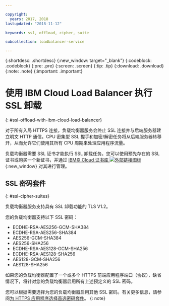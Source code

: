 ```yaml
---

copyright:
  years: 2017, 2018
lastupdated: "2018-11-12"

keywords: ssl, offload, cipher, suite

subcollection: loadbalancer-service

---
```


{:shortdesc: .shortdesc}
{:new_window: target="_blank"}
{:codeblock: .codeblock}
{:pre: .pre}
{:screen: .screen}
{:tip: .tip}
{:download: .download}
{:note: .note}
{:important: .important}

# 使用 IBM Cloud Load Balancer 执行 SSL 卸载
{: #ssl-offload-with-ibm-cloud-load-balancer}

对于所有入局 HTTPS 连接，负载均衡器服务会终止 SSL 连接并与后端服务器建立明文 HTTP 通信。CPU 密集型 SSL 握手和加密/解密任务将从后端服务器转移开，从而允许它们使用其所有 CPU 周期来处理应用程序流量。

负载均衡器需要 SSL 证书才能执行 SSL 卸载任务。您可以使用预先存在的 SSL 证书或购买一个新证书，并通过 [IBM© Cloud 证书库 ![外部链接图标](../../icons/launch-glyph.svg "外部链接图标")](https://cloud.ibm.com/classic/security/sslcerts){:new_window} 对其进行管理。

## SSL 密码套件
{: #ssl-cipher-suites}

负载均衡器服务支持具有 SSL 卸载功能的 TLS V1.2。

您的负载均衡器支持以下 SSL 密码：

* ECDHE-RSA-AES256-GCM-SHA384
* ECDHE-RSA-AES256-SHA384
* AES256-GCM-SHA384
* AES256-SHA256
* ECDHE-RSA-AES128-GCM-SHA256
* ECDHE-RSA-AES128-SHA256
* AES128-GCM-SHA256
* AES128-SHA256

如果您的负载均衡器配置了一个或多个 HTTPS 前端应用程序端口（协议），缺省情况下，将针对您的负载均衡器启用所有上述预定义的 SSL 密码。

您可以根据需要选择为您的负载均衡器启用其他 SSL 密码。有关更多信息，请参阅[为 HTTPS 应用程序选择首选密码套件](/docs/infrastructure/loadbalancer-service?topic=loadbalancer-service-choosing-a-preferred-cipher-suite-for-your-https-application)。
{: note}
